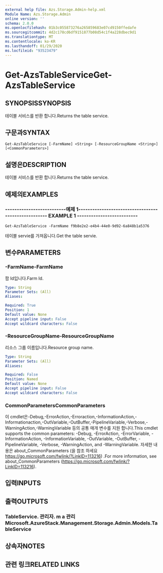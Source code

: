 ```yaml
---
external help file: Azs.Storage.Admin-help.xml
Module Name: Azs.Storage.Admin
online version: ''
schema: 2.0.0
ms.openlocfilehash: 01b3c055873276a265859683e07cd9150ffedafe
ms.sourcegitcommit: 4d2c178cd6df9151877b08d54c1f4a228dbec9d1
ms.translationtype: MT
ms.contentlocale: ko-KR
ms.lasthandoff: 01/29/2020
ms.locfileid: "93523479"
---
```

# <span data-ttu-id="9b8d6-101">Get-AzsTableService</span><span class="sxs-lookup"><span data-stu-id="9b8d6-101">Get-AzsTableService</span></span>

## <span data-ttu-id="9b8d6-102">SYNOPSIS</span><span class="sxs-lookup"><span data-stu-id="9b8d6-102">SYNOPSIS</span></span>
<span data-ttu-id="9b8d6-103">테이블 서비스를 반환 합니다.</span><span class="sxs-lookup"><span data-stu-id="9b8d6-103">Returns the table service.</span></span>

## <span data-ttu-id="9b8d6-104">구문과</span><span class="sxs-lookup"><span data-stu-id="9b8d6-104">SYNTAX</span></span>

```
Get-AzsTableService [-FarmName] <String> [-ResourceGroupName <String>] [<CommonParameters>]
```

## <span data-ttu-id="9b8d6-105">설명은</span><span class="sxs-lookup"><span data-stu-id="9b8d6-105">DESCRIPTION</span></span>
<span data-ttu-id="9b8d6-106">테이블 서비스를 반환 합니다.</span><span class="sxs-lookup"><span data-stu-id="9b8d6-106">Returns the table service.</span></span>

## <span data-ttu-id="9b8d6-107">예제의</span><span class="sxs-lookup"><span data-stu-id="9b8d6-107">EXAMPLES</span></span>

### <span data-ttu-id="9b8d6-108">--------------------------예제 1--------------------------</span><span class="sxs-lookup"><span data-stu-id="9b8d6-108">-------------------------- EXAMPLE 1 --------------------------</span></span>
```
Get-AzsTableService -FarmName f9b8e2e2-e4b4-44e0-9d92-6a848b1a5376
```

<span data-ttu-id="9b8d6-109">테이블 servie를 가져옵니다.</span><span class="sxs-lookup"><span data-stu-id="9b8d6-109">Get the table servie.</span></span>

## <span data-ttu-id="9b8d6-110">변수</span><span class="sxs-lookup"><span data-stu-id="9b8d6-110">PARAMETERS</span></span>

### <span data-ttu-id="9b8d6-111">-FarmName</span><span class="sxs-lookup"><span data-stu-id="9b8d6-111">-FarmName</span></span>
<span data-ttu-id="9b8d6-112">팜 Id입니다.</span><span class="sxs-lookup"><span data-stu-id="9b8d6-112">Farm Id.</span></span>

```yaml
Type: String
Parameter Sets: (All)
Aliases: 

Required: True
Position: 1
Default value: None
Accept pipeline input: False
Accept wildcard characters: False
```

### <span data-ttu-id="9b8d6-113">-ResourceGroupName</span><span class="sxs-lookup"><span data-stu-id="9b8d6-113">-ResourceGroupName</span></span>
<span data-ttu-id="9b8d6-114">리소스 그룹 이름입니다.</span><span class="sxs-lookup"><span data-stu-id="9b8d6-114">Resource group name.</span></span>

```yaml
Type: String
Parameter Sets: (All)
Aliases: 

Required: False
Position: Named
Default value: None
Accept pipeline input: False
Accept wildcard characters: False
```

### <span data-ttu-id="9b8d6-115">CommonParameters</span><span class="sxs-lookup"><span data-stu-id="9b8d6-115">CommonParameters</span></span>
<span data-ttu-id="9b8d6-116">이 cmdlet은-Debug,-ErrorAction,-Erroraction,-InformationAction,-Informationaction,-OutVariable,-OutBuffer,-PipelineVariable,-Verbose,-WarningAction,-WarningVariable 등의 공통 매개 변수를 지원 합니다.</span><span class="sxs-lookup"><span data-stu-id="9b8d6-116">This cmdlet supports the common parameters: -Debug, -ErrorAction, -ErrorVariable, -InformationAction, -InformationVariable, -OutVariable, -OutBuffer, -PipelineVariable, -Verbose, -WarningAction, and -WarningVariable.</span></span> <span data-ttu-id="9b8d6-117">자세한 내용은 about_CommonParameters (을 참조 하세요 https://go.microsoft.com/fwlink/?LinkID=113216) .</span><span class="sxs-lookup"><span data-stu-id="9b8d6-117">For more information, see about_CommonParameters (https://go.microsoft.com/fwlink/?LinkID=113216).</span></span>

## <span data-ttu-id="9b8d6-118">입력</span><span class="sxs-lookup"><span data-stu-id="9b8d6-118">INPUTS</span></span>

## <span data-ttu-id="9b8d6-119">출력</span><span class="sxs-lookup"><span data-stu-id="9b8d6-119">OUTPUTS</span></span>

### <span data-ttu-id="9b8d6-120">TableService. 관리자. m a 관리</span><span class="sxs-lookup"><span data-stu-id="9b8d6-120">Microsoft.AzureStack.Management.Storage.Admin.Models.TableService</span></span>

## <span data-ttu-id="9b8d6-121">상속자</span><span class="sxs-lookup"><span data-stu-id="9b8d6-121">NOTES</span></span>

## <span data-ttu-id="9b8d6-122">관련 링크</span><span class="sxs-lookup"><span data-stu-id="9b8d6-122">RELATED LINKS</span></span>

